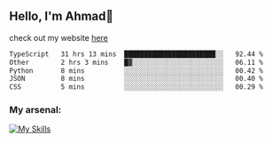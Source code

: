 
## Hello, I'm Ahmad👋

check out my website [here](https://ahmadalwi.com/)

<!--START_SECTION:waka-->

```txt
TypeScript   31 hrs 13 mins  ███████████████████████░░   92.44 %
Other        2 hrs 3 mins    █▓░░░░░░░░░░░░░░░░░░░░░░░   06.11 %
Python       8 mins          ░░░░░░░░░░░░░░░░░░░░░░░░░   00.42 %
JSON         8 mins          ░░░░░░░░░░░░░░░░░░░░░░░░░   00.40 %
CSS          5 mins          ░░░░░░░░░░░░░░░░░░░░░░░░░   00.29 %
```

<!--END_SECTION:waka-->

### My arsenal:

[![My Skills](https://skillicons.dev/icons?i=js,ts,py,go,react,nextjs,svelte,nodejs,django,tailwind,html,css,sass,firebase,mongodb,postgres,mysql,redis,git,github,docker,vscode,figma,godot)](https://skillicons.dev)
